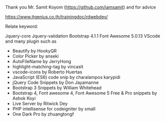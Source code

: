 Thank you Mr. Samit Koyom (https://github.com/iamsamit) and for advice 

https://www.itgenius.co.th/trainingdoc/rdwebdev/

Relate keyword:

Jquery-core
Jquery-validation
Bootstrap 4.1.1
Font Awesome 5.0.13
VScode and many plugin such as 
 - Beautify  by HookyQR
 - Color Picker  by anseki
 - AutoFileName by JerryHong
 - highlight-matching-tag  by vincaslt
 - vscode-icons by Roberto Huertas
 - JavaScript (ES6) code snip by charalampos karypidi
 - jQuery Code Snippets by Don Jayamanne
 - Bootstrap 3 Snippets by William Whitehead
 - Bootstrap 4, Font awesome 4, Font Awesome 5 Free & Pro snippets by Ashok Koyi
 - Live Server by Ritwick Dey
 - PHP intellisense for codeigniter by small
 - One Dark Pro by zhuangtongf

